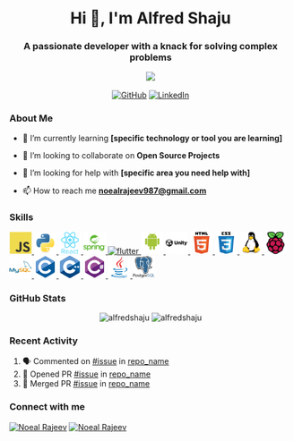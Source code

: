 <h1 align="center">Hi 👋, I'm Alfred Shaju</h1>
<h3 align="center">A passionate developer with a knack for solving complex problems</h3>

<p align="center">
  <a href="https://github.com/alfredshaju7">
    <img src="https://readme-typing-svg.herokuapp.com?color=FF5733&lines=Full-Stack+Developer;Open-Source+Enthusiast;Problem+Solver;Always+Learning+New+Things&center=true&width=500&height=50">
  </a>
</p>

<p align="center">
  <a href="https://github.com/alfredshaju7"><img src="https://img.shields.io/github/followers/NoealRajeev?label=Followers&style=social" alt="GitHub"></a>
  <a href="https://www.linkedin.com/in/alfredshaju/"><img src="https://img.shields.io/badge/LinkedIn-Connect-blue?style=flat&logo=linkedin" alt="LinkedIn"></a>
</p>

### About Me

- 🌱 I’m currently learning **[specific technology or tool you are learning]**

- 👯 I’m looking to collaborate on **Open Source Projects**

- 🤝 I’m looking for help with **[specific area you need help with]**

- 📫 How to reach me **noealrajeev987@gmail.com**

### Skills

<p align="left">
  <a href="https://developer.mozilla.org/en-US/docs/Web/JavaScript" target="_blank"> <img src="https://raw.githubusercontent.com/devicons/devicon/master/icons/javascript/javascript-original.svg" alt="javascript" width="40" height="40"/> </a>
  <a href="https://www.python.org" target="_blank"> <img src="https://raw.githubusercontent.com/devicons/devicon/master/icons/python/python-original.svg" alt="python" width="40" height="40"/> </a>
  <a href="https://reactjs.org/" target="_blank"> <img src="https://raw.githubusercontent.com/devicons/devicon/master/icons/react/react-original-wordmark.svg" alt="react" width="40" height="40"/> </a>
  <a href="https://spring.io/projects/spring-boot" target="_blank"> <img src="https://raw.githubusercontent.com/devicons/devicon/master/icons/spring/spring-original-wordmark.svg" alt="spring" width="40" height="40"/> </a>
  <a href="https://flutter.dev" target="_blank"> <img src="https://www.vectorlogo.zone/logos/flutterio/flutterio-icon.svg" alt="flutter" width="40" height="40"/> </a>
  <a href="https://www.android.com/" target="_blank"> <img src="https://raw.githubusercontent.com/devicons/devicon/master/icons/android/android-original-wordmark.svg" alt="android" width="40" height="40"/> </a>
  <a href="https://unity.com/" target="_blank"> <img src="https://raw.githubusercontent.com/devicons/devicon/master/icons/unity/unity-original-wordmark.svg" alt="unity" width="40" height="40"/> </a>
  <a href="https://www.w3.org/html/" target="_blank"> <img src="https://raw.githubusercontent.com/devicons/devicon/master/icons/html5/html5-original-wordmark.svg" alt="html5" width="40" height="40"/> </a>
  <a href="https://www.w3schools.com/css/" target="_blank"> <img src="https://raw.githubusercontent.com/devicons/devicon/master/icons/css3/css3-original-wordmark.svg" alt="css3" width="40" height="40"/> </a>
  <a href="https://www.linux.org/" target="_blank"> <img src="https://raw.githubusercontent.com/devicons/devicon/master/icons/linux/linux-original.svg" alt="linux" width="40" height="40"/> </a>
  <a href="https://www.raspberrypi.org/" target="_blank"> <img src="https://raw.githubusercontent.com/devicons/devicon/master/icons/raspberrypi/raspberrypi-original.svg" alt="raspberrypi" width="40" height="40"/> </a>
  <a href="https://www.mysql.com/" target="_blank"> <img src="https://raw.githubusercontent.com/devicons/devicon/master/icons/mysql/mysql-original-wordmark.svg" alt="mysql" width="40" height="40"/> </a>
  <a href="https://www.cprogramming.com/" target="_blank"> <img src="https://raw.githubusercontent.com/devicons/devicon/master/icons/c/c-original.svg" alt="c" width="40" height="40"/> </a>
  <a href="https://www.w3schools.com/cpp/" target="_blank"> <img src="https://raw.githubusercontent.com/devicons/devicon/master/icons/cplusplus/cplusplus-original.svg" alt="cplusplus" width="40" height="40"/> </a>
  <a href="https://learn.microsoft.com/en-us/dotnet/csharp/" target="_blank"> <img src="https://raw.githubusercontent.com/devicons/devicon/master/icons/csharp/csharp-original.svg" alt="csharp" width="40" height="40"/> </a>
  <a href="https://www.oracle.com/java/" target="_blank"> <img src="https://raw.githubusercontent.com/devicons/devicon/master/icons/java/java-original.svg" alt="java" width="40" height="40"/> </a>
  <a href="https://www.postgresql.org/" target="_blank"> <img src="https://raw.githubusercontent.com/devicons/devicon/master/icons/postgresql/postgresql-original-wordmark.svg" alt="postgresql" width="40" height="40"/> </a>
</p>

### GitHub Stats

<p align="center">
  <img src="https://github-readme-stats.vercel.app/api?username=alfredshaju7&show_icons=true&locale=en" alt="alfredshaju" />
  <img src="https://github-readme-streak-stats.herokuapp.com/?user=alfredshaju7&" alt="alfredshaju" />
</p>

### Recent Activity

<!--START_SECTION:activity-->
1. 🗣 Commented on [#issue](https://github.com/repo/issues/issue_number) in [repo_name](https://github.com/repo_name)
2. 💪 Opened PR [#issue](https://github.com/repo/pull/issue_number) in [repo_name](https://github.com/repo_name)
3. 🎉 Merged PR [#issue](https://github.com/repo/pull/issue_number) in [repo_name](https://github.com/repo_name)
<!--END_SECTION:activity-->

### Connect with me

<p align="left">
  <a href="https://www.linkedin.com/in/alfredshaju" target="blank"><img align="center" src="https://cdn.jsdelivr.net/npm/simple-icons@v3/icons/linkedin.svg" alt="Noeal Rajeev" height="30" width="40" /></a>
  <a href="https://github.com/alfredshaju7" target="blank"><img align="center" src="https://cdn.jsdelivr.net/npm/simple-icons@v3/icons/github.svg" alt="Noeal Rajeev" height="30" width="40" /></a>
</p>
